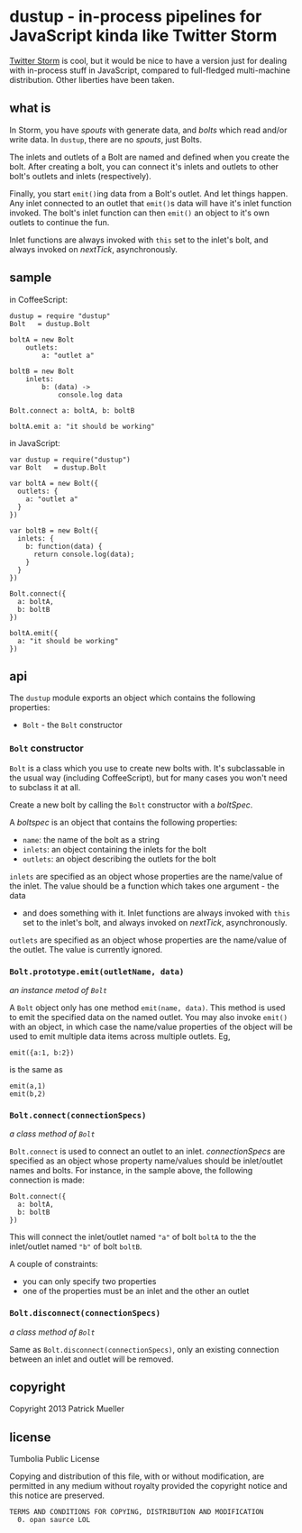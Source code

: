 dustup - in-process pipelines for JavaScript kinda like Twitter Storm
================================================================================

[Twitter Storm](http://storm-project.net/) is cool, but it would be nice to
have a version just for dealing with in-process stuff in JavaScript, compared
to full-fledged multi-machine distribution.  Other liberties have been taken.


what is
--------------------------------------------------------------------------------

In Storm, you have *spouts* with generate data, and *bolts* which read and/or
write data.  In `dustup`, there are no *spouts*, just Bolts.

The inlets and outlets of a Bolt are named and defined when you create the
bolt.  After creating a bolt, you can connect it's inlets and outlets to other
bolt's outlets and inlets (respectively).

Finally, you start `emit()`ing data from a Bolt's outlet.  And let things happen.
Any inlet connected to an outlet that `emit()`s data will have it's inlet
function invoked.  The bolt's inlet function can then `emit()` an object to it's
own outlets to continue the fun.

Inlet functions are always invoked with `this` set to the inlet's bolt,
and always invoked on *nextTick*, asynchronously.


sample
--------------------------------------------------------------------------------

in CoffeeScript:

    dustup = require "dustup"
    Bolt   = dustup.Bolt

    boltA = new Bolt
        outlets:
            a: "outlet a"

    boltB = new Bolt
        inlets:
            b: (data) ->
                console.log data

    Bolt.connect a: boltA, b: boltB

    boltA.emit a: "it should be working"

in JavaScript:

    var dustup = require("dustup")
    var Bolt   = dustup.Bolt

    var boltA = new Bolt({
      outlets: {
        a: "outlet a"
      }
    })

    var boltB = new Bolt({
      inlets: {
        b: function(data) {
          return console.log(data);
        }
      }
    })

    Bolt.connect({
      a: boltA,
      b: boltB
    })

    boltA.emit({
      a: "it should be working"
    })


api
--------------------------------------------------------------------------------

The `dustup` module exports an object which contains the following properties:

* `Bolt` - the `Bolt` constructor


### `Bolt` constructor ###

`Bolt` is a class which you use to create new bolts with.  It's subclassable
in the usual way (including CoffeeScript), but for many cases you won't need
to subclass it at all.

Create a new bolt by calling the `Bolt` constructor with a *boltSpec*.

A *boltspec* is an object that contains the following properties:

* `name`: the name of the bolt as a string
* `inlets`: an object containing the inlets for the bolt
* `outlets`: an object describing the outlets for the bolt

`inlets` are specified as an object whose properties are the name/value of
the inlet.  The value should be a function which takes one argument - the data
- and does something with it.
Inlet functions are always invoked with `this` set to the inlet's bolt,
and always invoked on *nextTick*, asynchronously.


`outlets` are specified as an object whose properties are the name/value of
the outlet.  The value is currently ignored.


### `Bolt.prototype.emit(outletName, data)` ###

*an instance metod of `Bolt`*

A `Bolt` object only has one method `emit(name, data)`.  This method is used
to emit the specified data on the named outlet.  You may also invoke `emit()`
with an object, in which case the name/value properties of the object will
be used to emit multiple data items across multiple outlets.  Eg,

    emit({a:1, b:2})

is the same as

    emit(a,1)
    emit(b,2)


### `Bolt.connect(connectionSpecs)` ###

*a class method of `Bolt`*

`Bolt.connect` is used to connect an outlet to an inlet.  *connectionSpecs* are
specified as an object whose property name/values should be inlet/outlet names
and bolts.  For instance, in the sample above, the following connection is
made:

    Bolt.connect({
      a: boltA,
      b: boltB
    })

This will connect
the inlet/outlet named `"a"` of bolt `boltA` to the
the inlet/outlet named `"b"` of bolt `boltB`.

A couple of constraints:

* you can only specify two properties
* one of the properties must be an inlet and the other an outlet

### `Bolt.disconnect(connectionSpecs)` ###

*a class method of `Bolt`*

Same as `Bolt.disconnect(connectionSpecs)`, only an existing connection between
an inlet and outlet will be removed.


copyright
--------------------------------------------------------------------------------

Copyright 2013 Patrick Mueller


license
--------------------------------------------------------------------------------

Tumbolia Public License

Copying and distribution of this file, with or without modification, are
permitted in any medium without royalty provided the copyright notice and
this notice are preserved.

    TERMS AND CONDITIONS FOR COPYING, DISTRIBUTION AND MODIFICATION
      0. opan saurce LOL
